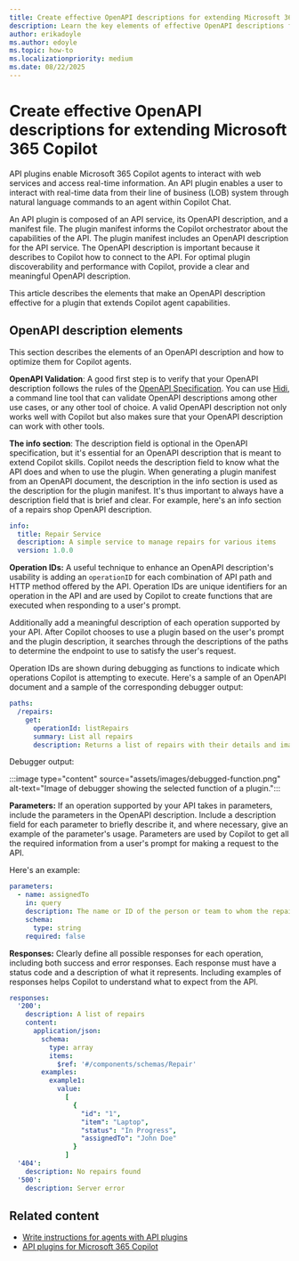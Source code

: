 ```yaml
---
title: Create effective OpenAPI descriptions for extending Microsoft 365 Copilot
description: Learn the key elements of effective OpenAPI descriptions for extending Microsoft 365 Copilot agent capabilities.
author: erikadoyle
ms.author: edoyle
ms.topic: how-to
ms.localizationpriority: medium
ms.date: 08/22/2025
---
```


# Create effective OpenAPI descriptions for extending Microsoft 365 Copilot

API plugins enable Microsoft 365 Copilot agents to interact with web services and access real-time information. An API plugin enables a user to interact with real-time data from their line of business (LOB) system through natural language commands to an agent within Copilot Chat.

An API plugin is composed of an API service, its OpenAPI description, and a manifest file. The plugin manifest informs the Copilot orchestrator about the capabilities of the API. The plugin manifest includes an OpenAPI description for the API service. The OpenAPI description is important because it describes to Copilot how to connect to the API. For optimal plugin discoverability and performance with Copilot, provide a clear and meaningful OpenAPI description.

This article describes the elements that make an OpenAPI description effective for a plugin that extends Copilot agent capabilities.

## OpenAPI description elements

This section describes the elements of an OpenAPI description and how to optimize them for Copilot agents.

**OpenAPI Validation**: A good first step is to verify that your OpenAPI description follows the rules of the [OpenAPI Specification](https://swagger.io/resources/open-api/). You can use [Hidi](https://github.com/microsoft/OpenAPI.NET/tree/main/src/Microsoft.OpenApi.Hidi), a command line tool that can validate OpenAPI descriptions among other use cases, or any other tool of choice. A valid OpenAPI description not only works well with Copilot but also makes sure that your OpenAPI description can work with other tools.

**The info section**: The description field is optional in the OpenAPI specification, but it's essential for an OpenAPI description that is meant to extend Copilot skills. Copilot needs the description field to know what the API does and when to use the plugin. When generating a plugin manifest from an OpenAPI document, the description in the info section is used as the description for the plugin manifest. It's thus important to always have a description field that is brief and clear. For example, here's an info section of a repairs shop OpenAPI description.

```yaml
info:
  title: Repair Service
  description: A simple service to manage repairs for various items
  version: 1.0.0
```

**Operation IDs:** A useful technique to enhance an OpenAPI description's usability is adding an `operationID` for each combination of API path and HTTP method offered by the API. Operation IDs are unique identifiers for an operation in the API and are used by Copilot to create functions that are executed when responding to a user's prompt.

Additionally add a meaningful description of each operation supported by your API. After Copilot chooses to use a plugin based on the user's prompt and the plugin description, it searches through the descriptions of the paths to determine the endpoint to use to satisfy the user's request.

Operation IDs are shown during debugging as functions to indicate which operations Copilot is attempting to execute. Here's a sample of an OpenAPI document and a sample of the corresponding debugger output:

```yaml
paths:
  /repairs:
    get:
      operationId: listRepairs
      summary: List all repairs
      description: Returns a list of repairs with their details and images
```

Debugger output:

:::image type="content" source="assets/images/debugged-function.png" alt-text="Image of debugger showing the selected function of a plugin.":::

**Parameters:** If an operation supported by your API takes in parameters, include the parameters in the OpenAPI description. Include a description field for each parameter to briefly describe it, and where necessary, give an example of the parameter's usage. Parameters are used by Copilot to get all the required information from a user's prompt for making a request to the API.

Here's an example:

```yaml
parameters:
  - name: assignedTo
    in: query
    description: The name or ID of the person or team to whom the repair is assigned.
    schema:
      type: string
    required: false
```

**Responses:** Clearly define all possible responses for each operation, including both success and error responses. Each response must have a status code and a description of what it represents. Including examples of responses helps Copilot to understand what to expect from the API.

```yaml
responses:
  '200':
    description: A list of repairs
    content:
      application/json:
        schema:
          type: array
          items:
            $ref: '#/components/schemas/Repair'
        examples:
          example1:
            value:
              [
                {
                  "id": "1",
                  "item": "Laptop",
                  "status": "In Progress",
                  "assignedTo": "John Doe"
                }
              ]
  '404':
    description: No repairs found
  '500':
    description: Server error
```

## Related content

- [Write instructions for agents with API plugins](./instructions-api-plugins.md)
- [API plugins for Microsoft 365 Copilot](./overview-api-plugins.md)
